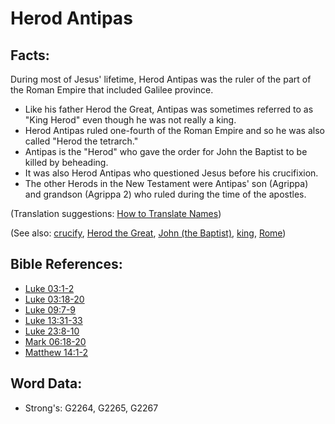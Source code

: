 # Herod Antipas #

## Facts: ##

 During most of Jesus' lifetime, Herod Antipas was the ruler of the part of the Roman Empire that included Galilee province. 

* Like his father Herod the Great, Antipas was sometimes referred to as "King Herod" even though he was not really a king.
* Herod Antipas ruled one-fourth of the Roman Empire and so he was also called "Herod the tetrarch."
* Antipas is the "Herod" who gave the order for John the Baptist to be killed by beheading.
* It was also Herod Antipas who questioned Jesus before his crucifixion.
* The other Herods in the New Testament were Antipas' son (Agrippa) and grandson (Agrippa 2) who ruled during the time of the apostles. 

(Translation suggestions: [How to Translate Names](rc://en/ta/man/translate/translate-names))

(See also: [crucify](../kt/crucify.md), [Herod the Great](herodthegreat.md), [John (the Baptist)](johnthebaptist.md), [king](../other/king.md), [Rome](rome.md))

## Bible References: ##

* [Luke 03:1-2](rc://en/tn/help/luk/03/01)
* [Luke 03:18-20](rc://en/tn/help/luk/03/18)
* [Luke 09:7-9](rc://en/tn/help/luk/09/07)
* [Luke 13:31-33](rc://en/tn/help/luk/13/31)
* [Luke 23:8-10](rc://en/tn/help/luk/23/08)
* [Mark 06:18-20](rc://en/tn/help/mrk/06/18)
* [Matthew 14:1-2](rc://en/tn/help/mat/14/01)

## Word Data: ##

* Strong's: G2264, G2265, G2267
